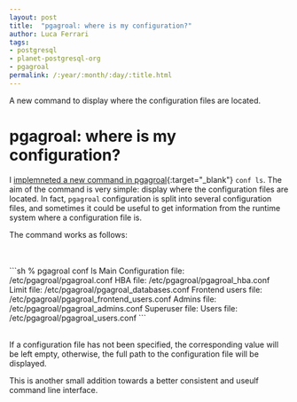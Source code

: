```yaml
---
layout: post
title:  "pgagroal: where is my configuration?"
author: Luca Ferrari
tags:
- postgresql
- planet-postgresql-org
- pgagroal
permalink: /:year/:month/:day/:title.html
---
```

A new command to display where the configuration files are located.

# pgagroal: where is my configuration?

I [implemneted a new command in pgagroal](https://github.com/agroal/pgagroal/commit/5988613a32332c13bc6df8b71290e2989bd711e0){:target="_blank"} `conf ls`. The aim of the command is very simple: display where the configuration files are located.
In fact, `pgagroal` configuration is split into several configuration files, and sometimes it could be useful to get information from the runtime system where a configuration file is.

The command works as follows:

<br/>
<br/>
```sh
% pgagroal conf ls
Main Configuration file:   /etc/pgagroal/pgagroal.conf
HBA file:                  /etc/pgagroal/pgagroal_hba.conf
Limit file:                /etc/pgagroal/pgagroal_databases.conf
Frontend users file:       /etc/pgagroal/pgagroal_frontend_users.conf
Admins file:               /etc/pgagroal/pgagroal_admins.conf
Superuser file:
Users file:                /etc/pgagroal/pgagroal_users.conf
```
<br/>
<br/>

If a configuration file has not been specified, the corresponding value will be left empty, otherwise, the full path to the configuration file will be displayed.

This is another small addition towards a better consistent and useulf command line interface.
